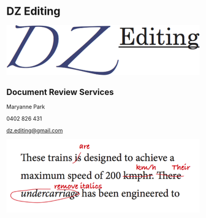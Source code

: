 #	DZ Editing

![DZ Editing logo](/logo.png)

## Document Review Services

Maryanne Park

0402 826 431

dz.editing@gmail.com

![Example of correction work](/train-correx.png)
